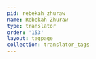 ```yaml
---
pid: rebekah_zhuraw
name: Rebekah Zhuraw
type: translator
order: '153'
layout: tagpage
collection: translator_tags
---
```

